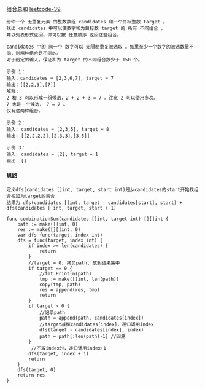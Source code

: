 组合总和
<a href="https://leetcode-cn.com/problems/combination-sum/" target="_blank"> leetcode-39 </a>
    
    给你一个 无重复元素 的整数数组 candidates 和一个目标整数 target ，
    找出 candidates 中可以使数字和为目标数 target 的 所有 不同组合 ，
    并以列表形式返回。你可以按 任意顺序 返回这些组合。
    
    candidates 中的 同一个 数字可以 无限制重复被选取 。如果至少一个数字的被选数量不同，则两种组合是不同的。 
    对于给定的输入，保证和为 target 的不同组合数少于 150 个。
    
    示例 1：
    输入：candidates = [2,3,6,7], target = 7
    输出：[[2,2,3],[7]]
    解释：
    2 和 3 可以形成一组候选，2 + 2 + 3 = 7 。注意 2 可以使用多次。
    7 也是一个候选， 7 = 7 。
    仅有这两种组合。
    
    示例 2：
    输入: candidates = [2,3,5], target = 8
    输出: [[2,2,2,2],[2,3,3],[3,5]]
    
    示例 3：
    输入: candidates = [2], target = 1
    输出: []
    
#### 思路
    定义dfs(candidates []int, target, start int)是从candidates的start开始找组合相加为target的集合
    结果为 dfs(candidates []int, target - candidates[start], start) + dfs(candidates []int, target, start + 1)
```
func combinationSum(candidates []int, target int) [][]int {
    path := make([]int, 0)
    res := make([][]int, 0)
    var dfs func(target, index int)
    dfs = func(target, index int) {
        if index >= len(candidates) {
            return
        }
        //target = 0, 拷贝path, 放到结果集中
        if target == 0 {
            //fmt.Println(path)
            tmp := make([]int, len(path))
            copy(tmp, path)
            res = append(res, tmp)
            return
        }
        if target > 0 {
            //记录path
            path = append(path, candidates[index])
            //target减掉candidates[index]，递归调用index
            dfs(target - candidates[index], index)
            path = path[:len(path)-1] //回溯
        }
         //不取index时，递归调用index+1
        dfs(target, index + 1)
        return
    }
    dfs(target, 0)
    return res
}
```